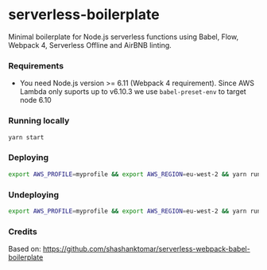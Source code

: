 # serverless-boilerplate

Minimal boilerplate for Node.js serverless functions using Babel, Flow, Webpack 4, Serverless Offline and AirBNB linting.

### Requirements

* You need Node.js version >= 6.11 (Webpack 4 requirement). Since AWS Lambda only suports up to v6.10.3 we use `babel-preset-env` to target node 6.10

### Running locally

```bash
yarn start
```

### Deploying

```bash
export AWS_PROFILE=myprofile && export AWS_REGION=eu-west-2 && yarn run deploy
```

### Undeploying

```bash
export AWS_PROFILE=myprofile && export AWS_REGION=eu-west-2 && yarn run remove
```

### Credits

Based on: https://github.com/shashanktomar/serverless-webpack-babel-boilerplate
